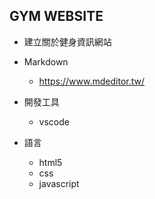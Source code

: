 ## GYM WEBSITE

- 建立關於健身資訊網站

- Markdown
    - https://www.mdeditor.tw/
    

- 開發工具
    - vscode

-  語言     
    - html5
    - css
    - javascript


